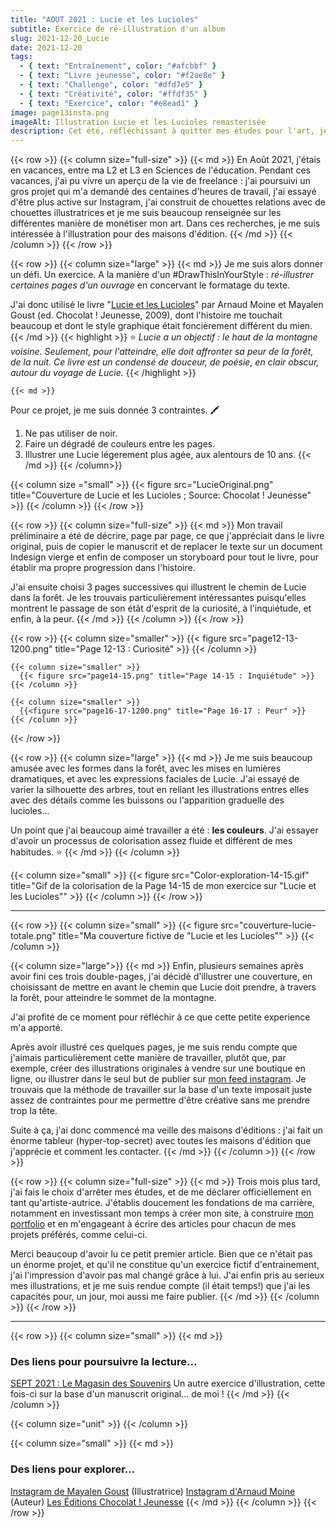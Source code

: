 ```yaml
---
title: "AOUT 2021 : Lucie et les Lucioles"
subtitle: Exercice de ré-illustration d'un album
slug: 2021-12-20_Lucie
date: 2021-12-20
tags:
  - { text: "Entraînement", color: "#afcbbf" }
  - { text: "Livre jeunesse", color: "#f2ae8e" }
  - { text: "Challenge", color: "#dfd7e5" }
  - { text: "Créativité", color: "#ffdf35" }
  - { text: "Exercice", color: "#e8ead1" }
image: page13insta.png
imageAlt: Illustration Lucie et les Lucioles remasterisée
description: Cet été, réfléchissant à quitter mes études pour l'art, je me suis donné un défi créatif. Je me suis donc exercée sur l'album jeunesse "Lucie et les Lucioles" par Arnaud Moine et Mayalen Goust (Chocolat ! jeunesse, 2009)...
---
```


{{< row >}}
  {{< column size="full-size" >}}
     {{< md >}}
En Août 2021, j'étais en vacances, entre ma L2 et L3 en Sciences de l'éducation. Pendant ces vacances, j'ai pu vivre un aperçu de la vie de freelance : j'ai poursuivi un gros projet qui m'a demandé des centaines d'heures de travail, j'ai essayé d'être plus active sur Instagram, j'ai construit de chouettes relations avec de chouettes illustratrices et je me suis beaucoup renseignée sur les différentes manière de monétiser mon art. Dans ces recherches, je me suis intéressée à l'illustration pour des maisons d'édition.
     {{< /md >}}
  {{< /column >}}
{{< /row >}}

{{< row >}}
  {{< column size="large" >}}
    {{< md >}}
Je me suis alors donner un défi. Un exercice. A la manière d'un #DrawThisInYourStyle : _ré-illustrer certaines pages d'un ouvrage_ en concervant le formatage du texte.

J'ai donc utilisé le livre "[Lucie et les Lucioles](https://www.chocolat-jeunesse.com/livre_jeunesse_lucie_et_les_lucioles.php/)" par Arnaud Moine et Mayalen Goust (ed. Chocolat ! Jeunesse, 2009), dont l'histoire me touchait beaucoup et dont le style graphique était foncièrement différent du mien.
    {{< /md >}}
    {{< highlight >}}
⭐ *Lucie a un objectif : le haut de la montagne voisine. Seulement, pour l'atteindre, elle doit affronter sa peur de la forêt, de la nuit. Ce livre est un condensé de douceur, de poésie, en clair obscur, autour du voyage de Lucie.*
    {{< /highlight >}}

    {{< md >}}
Pour ce projet, je me suis donnée 3 contraintes. 🖍️
1. Ne pas utiliser de noir.
2. Faire un dégradé de couleurs entre les pages.
3. Illustrer une Lucie légerement plus agée, aux alentours de 10 ans.
    {{< /md >}}
  {{< /column>}}

  {{< column size ="small" >}}
    {{< figure src="LucieOriginal.png" title="Couverture de Lucie et les Lucioles ; Source: Chocolat ! Jeunesse" >}}
  {{< /column >}}
{{< /row >}}

{{< row >}}
  {{< column size="full-size" >}}
    {{< md >}}
Mon travail préliminaire a été de décrire, page par page, ce que j'appréciait dans le livre original, puis de copier le manuscrit et de replacer le texte sur un document Indesign vierge et enfin de composer un storyboard pour tout le livre, pour établir ma propre progression dans l'histoire.

J'ai ensuite choisi 3 pages successives qui illustrent le chemin de Lucie dans la forêt. Je les trouvais particulièrement intéressantes puisqu'elles montrent le passage de son étât d'esprit de la curiosité, à l'inquiétude, et enfin, à la peur.
    {{< /md >}}
  {{< /column >}}
{{< /row >}}

{{< row >}}
    {{< column size="smaller" >}}
      {{< figure src="page12-13-1200.png" title="Page 12-13 : Curiosité" >}}
    {{< /column >}}

    {{< column size="smaller" >}}
      {{< figure src="page14-15.png" title="Page 14-15 : Inquiétude" >}}
    {{< /column >}}

    {{< column size="smaller" >}}
      {{<figure src="page16-17-1200.png" title="Page 16-17 : Peur" >}}
    {{< /column >}}
{{< /row >}}

{{< row >}}
  {{< column size="large" >}}
    {{< md >}}
Je me suis beaucoup amusée avec les formes dans la forêt, avec les mises en lumières dramatiques, et avec les expressions faciales de Lucie. J'ai essayé de varier la silhouette des arbres, tout en reliant les illustrations entres elles avec des détails comme les buissons ou l'apparition graduelle des lucioles...

Un point que j'ai beaucoup aimé travailler a été : **les couleurs**. J'ai essayer d'avoir un processus de colorisation assez fluide et différent de mes habitudes. ⭐
    {{< /md >}}
  {{< /column >}}

  {{< column size="small" >}}
    {{< figure src="Color-exploration-14-15.gif" title="Gif de la colorisation de la Page 14-15 de mon exercice sur \"Lucie et les Lucioles\"" >}}
  {{< /column >}}
{{< /row >}}

___

{{< row >}}
  {{< column size="small" >}}
      {{< figure src="couverture-lucie-totale.png" title="Ma couverture fictive de \"Lucie et les Lucioles\"" >}}
  {{< /column >}}

  {{< column size="large">}}
    {{< md >}}
Enfin, plusieurs semaines après avoir fini ces trois double-pages, j'ai décidé d'illustrer une couverture, en choisissant de mettre en avant le chemin que Lucie doit prendre, à travers la forêt, pour atteindre le sommet de la montagne.

J'ai profité de ce moment pour réfléchir à ce que cette petite experience m'a apporté.

Après avoir illustré ces quelques pages, je me suis rendu compte que j'aimais particulièrement cette manière de travailler, plutôt que, par exemple, créer des illustrations originales à vendre sur une boutique en ligne, ou illustrer dans le seul but de publier sur [mon feed instagram](https://www.instagram.com/atelier.traviole/ "Léna Desmettre 🍓 Instagram"). Je trouvais que la méthode de travailler sur la base d'un texte imposait juste assez de contraintes pour me permettre d'être créative sans me prendre trop la tête.

Suite à ça, j'ai donc commencé ma veille des maisons d'éditions : j'ai fait un énorme tableur (hyper-top-secret) avec toutes les maisons d'édition que j'apprécie et comment les contacter.
    {{< /md >}}
  {{< /column >}}
{{< /row >}}

{{< row >}}
  {{< column size="full-size" >}}
    {{< md >}}
Trois mois plus tard, j'ai fais le choix d'arrêter mes études, et de me déclarer officiellement en tant qu'artiste-autrice. J'établis doucement les fondations de ma carrière, notamment en investissant mon temps à créer mon site, à construire [mon portfolio](https://ateliertraviole.fr/portfolio/ "Page portfolio sur mon site") et en m'engageant à écrire des articles pour chacun de mes projets préférés, comme celui-ci.

Merci beaucoup d'avoir lu ce petit premier article. Bien que ce n'était pas un énorme projet, et qu'il ne constitue qu'un exercice fictif d'entrainement, j'ai l'impression d'avoir pas mal changé grâce à lui. J'ai enfin pris au serieux mes illustrations, et je me suis rendue compte (il était temps!) que j'ai les capacités pour, un jour, moi aussi me faire publier.
    {{< /md >}}
  {{< /column >}}
{{< /row >}}

___
{{< row >}}
  {{< column size="small" >}}
    {{< md >}}
### Des liens pour poursuivre la lecture...

[SEPT 2021 : Le Magasin des Souvenirs](https://ateliertraviole.fr/blog/2021-12-25_souvenirs/)
Un autre exercice d'illustration, cette fois-ci sur la base d'un manuscrit original... de moi !
    {{< /md >}}
  {{< /column >}}

  {{< column size="unit" >}}
  {{< /column >}}

  {{< column size="small" >}}
    {{< md >}}
### Des liens pour explorer...

[Instagram de Mayalen Goust](https://www.instagram.com/mayalengoust/) (Illustratrice)
[Instagram d'Arnaud Moine](https://www.instagram.com/arnaudmoine/) (Auteur)
[Les Éditions Chocolat ! Jeunesse](https://www.chocolat-jeunesse.com/)
    {{< /md >}}
  {{< /column >}}
{{< /row >}}

